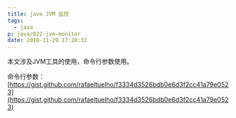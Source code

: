 ```yaml
---
title: java JVM 监控
tags:
  - java
p: java/022-jvm-monitor
date: 2018-11-29 17:28:32
---
```


本文涉及JVM工具的使用，命令行参数使用。


命令行参数：[https://gist.github.com/rafaeltuelho/f3334d3526bdb0e6d3f2cc41a79e0523](https://gist.github.com/rafaeltuelho/f3334d3526bdb0e6d3f2cc41a79e0523)


